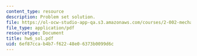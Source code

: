 ```yaml
---
content_type: resource
description: Problem set solution.
file: https://ol-ocw-studio-app-qa.s3.amazonaws.com/courses/2-002-mechanics-and-materials-ii-spring-2004/6ef87ccab4b7f62248e06373b0099d6c_hw6_sol.pdf
file_type: application/pdf
resourcetype: Document
title: hw6_sol.pdf
uid: 6ef87cca-b4b7-f622-48e0-6373b0099d6c
---
```


